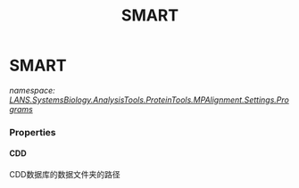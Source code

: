 ﻿---
title: SMART
---

# SMART
_namespace: [LANS.SystemsBiology.AnalysisTools.ProteinTools.MPAlignment.Settings.Programs](N-LANS.SystemsBiology.AnalysisTools.ProteinTools.MPAlignment.Settings.Programs.html)_






### Properties

#### CDD
CDD数据库的数据文件夹的路径
